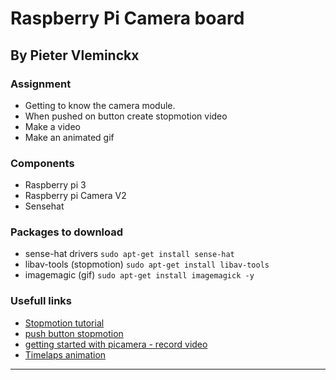 # Raspberry Pi **Camera board**
## By Pieter Vleminckx

### Assignment
- Getting to know the camera module.
- When pushed on button create stopmotion video
- Make a video
- Make an animated gif

### Components
- Raspberry pi 3
- Raspberry pi Camera V2
- Sensehat

### Packages to download
- sense-hat drivers
`sudo apt-get install sense-hat`
- libav-tools (stopmotion)
`sudo apt-get install libav-tools`
- imagemagic (gif)
`sudo apt-get install imagemagick -y`


### Usefull links
- [Stopmotion tutorial](https://projects.raspberrypi.org/en/projects/push-button-stop-motion)
- [push button stopmotion](https://projects.raspberrypi.org/en/projects/push-button-stop-motion/)
- [getting started with picamera - record video](https://projects.raspberrypi.org/en/projects/getting-started-with-picamera)
- [Timelaps animation](https://projects.raspberrypi.org/en/projects/timelapse-setup)
---

